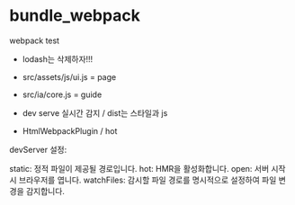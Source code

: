 # bundle_webpack
webpack test

* lodash는 삭제하자!!!


* src/assets/js/ui.js = page 
* src/ia/core.js = guide 

* dev serve 실시간 감지 / dist는 스타일과 js

* HtmlWebpackPlugin / hot


devServer 설정:

static: 정적 파일이 제공될 경로입니다.
hot: HMR을 활성화합니다.
open: 서버 시작 시 브라우저를 엽니다.
watchFiles: 감시할 파일 경로를 명시적으로 설정하여 파일 변경을 감지합니다.